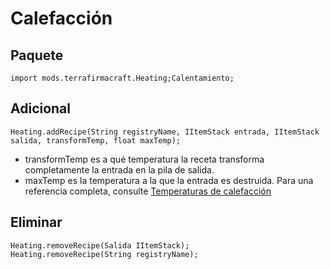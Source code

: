 # Calefacción

## Paquete
```zenscript
import mods.terrafirmacraft.Heating;Calentamiento;
```

## Adicional

```zenscript
Heating.addRecipe(String registryName, IItemStack entrada, IItemStack salida, transformTemp, float maxTemp);
```
- transformTemp es a qué temperatura la receta transforma completamente la entrada en la pila de salida.
- maxTemp es la temperatura a la que la entrada es destruida. Para una referencia completa, consulte [Temperaturas de calefacción](/Mods/Terrafirmacraft/HeatingTemperatures)

## Eliminar

```zenscript
Heating.removeRecipe(Salida IItemStack);
Heating.removeRecipe(String registryName);
```